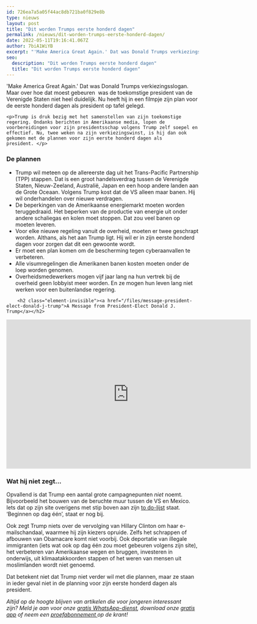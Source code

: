 ```yaml
---
id: 726ea7a5a05f44ac8db721ba0f829e8b
type: nieuws
layout: post
title: "Dit worden Trumps eerste honderd dagen"
permalink: /nieuws/dit-worden-trumps-eerste-honderd-dagen/
date: 2022-05-11T19:16:41.067Z
author: 7biA1WiYB
excerpt: "'Make America Great Again.' Dat was Donald Trumps verkiezingsslogan. Maar over hoe dat moest gebeuren  was de toekomstige president van de Verenigde Staten niet heel duidelijk. Nu heeft hij in een filmpje zijn plan voor de eerste honderd dagen als president op tafel gelegd.  "
seo:
  description: "Dit worden Trumps eerste honderd dagen"
  title: "Dit worden Trumps eerste honderd dagen"
---
```

'Make America Great Again.' Dat was Donald Trumps verkiezingsslogan. Maar over hoe dat moest gebeuren  was de toekomstige president van de Verenigde Staten niet heel duidelijk. Nu heeft hij in een filmpje zijn plan voor de eerste honderd dagen als president op tafel gelegd.  

    <p>Trump is druk bezig met het samenstellen van zijn toekomstige regering. Ondanks berichten in Amerikaanse media, lopen de voorbereidingen voor zijn presidentsschap volgens Trump zelf soepel en effectief. Nu, twee weken na zijn verkiezingswinst, is hij dan ook gekomen met de plannen voor zijn eerste honderd dagen als president. </p>
<h3>De plannen</h3>
<ul><li>Trump wil meteen op de allereerste dag uit het Trans-Pacific Partnership (TPP) stappen. Dat is een groot handelsverdrag tussen de Verenigde Staten, Nieuw-Zeeland, Australië, Japan en een hoop andere landen aan de Grote Oceaan. Volgens Trump kost dat de VS alleen maar banen. Hij wil onderhandelen over nieuwe verdragen.</li>
<li>De beperkingen van de Amerikaanse energiemarkt moeten worden teruggedraaid. Het beperken van de productie van energie uit onder andere schaliegas en kolen moet stoppen. Dat zou veel banen op moeten leveren.</li>
<li>Voor elke nieuwe regeling vanuit de overheid, moeten er twee geschrapt worden. Althans, als het aan Trump ligt. Hij wil er in zijn eerste honderd dagen voor zorgen dat dit een gewoonte wordt.</li>
<li>Er moet een plan komen om de bescherming tegen cyberaanvallen te verbeteren.</li>
<li>Alle visumregelingen die Amerikanen banen kosten moeten onder de loep worden genomen.</li>
<li>Overheidsmedewerkers mogen vijf jaar lang na hun vertrek bij de overheid geen lobbyist meer worden. En ze mogen hun leven lang niet werken voor een buitenlandse regering.</li>
</ul><p><div class="media media-element-container media-default"><div id="file-29267" class="file file-video file-video-youtube">

        <h2 class="element-invisible"><a href="/files/message-president-elect-donald-j-trump">A Message from President-Elect Donald J. Trump</a></h2>
    
  
  <div class="content">
    <div class="media-youtube-video file media-element file-default media-youtube-1">
  <iframe class="media-youtube-player" width="640" height="390" title="A Message from President-Elect Donald J. Trump" src="https://www.youtube.com/embed/7xX_KaStFT8?wmode=opaque&controls=" name="A Message from President-Elect Donald J. Trump" frameborder="0" allowfullscreen="">Video van A Message from President-Elect Donald J. Trump</iframe>
</div>
  </div>

  
</div>
</div>
<h3>Wat hij niet zegt...</h3>
<p>Opvallend is dat Trump een aantal grote campagnepunten <em>niet </em>noemt. Bijvoorbeeld het bouwen van de beruchte muur tussen de VS en Mexico. Iets dat op zijn site overigens met stip boven aan zijn <a href="https://www.donaldjtrump.com/policies/immigration" target="_blank">to do-lijst</a> staat. ‘Beginnen op dag één’, staat er nog bij.</p>
<p>Ook zegt Trump niets over de vervolging van Hillary Clinton om haar e-mailschandaal, waarmee hij zijn kiezers opruide. Zelfs het schrappen of afbouwen van Obamacare komt niet voorbij. Ook deportatie van illegale immigranten (iets wat ook op dag één zou moet gebeuren volgens zijn site), het verbeteren van Amerikaanse wegen en bruggen, investeren in onderwijs, uit klimaatakkoorden stappen of het weren van mensen uit moslimlanden wordt niet genoemd.</p>
<p>Dat betekent niet dat Trump niet verder wil met die plannen, maar ze staan in ieder geval niet in de planning voor zijn eerste honderd dagen als president.</p>
<p><em>Altijd op de hoogte blijven van artikelen die voor jongeren interessant zijn? Meld je aan voor onze </em><a href="https://7dagen.netlify.app/whatsapp"><em>gratis WhatsApp-dienst</em></a><em>, download onze </em><a href="https://7dagen.netlify.app/app"><em>gratis app</em></a><em> of neem een </em><a href="https://abonneren.sevendays.nl/abonneren/abonnementen/ae/artikel"><em>proefabonnement </em></a><em>op de krant!</em></p>  
